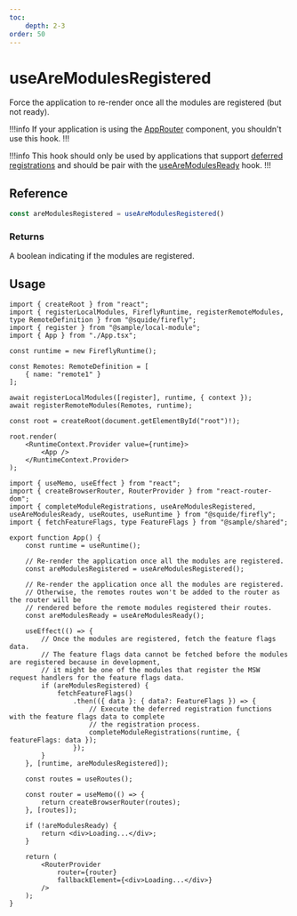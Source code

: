 ```yaml
---
toc:
    depth: 2-3
order: 50
---
```


# useAreModulesRegistered

Force the application to re-render once all the modules are registered (but not ready).

!!!info
If your application is using the [AppRouter](../routing/appRouter.md) component, you shouldn't use this hook.
!!!

!!!info
This hook should only be used by applications that support [deferred registrations](./registerRemoteModules.md#defer-the-registration-of-routes-or-navigation-items) and should be pair with the [useAreModulesReady](./useAreModulesReady.md) hook.
!!!

## Reference

```ts
const areModulesRegistered = useAreModulesRegistered()
```

### Returns

A boolean indicating if the modules are registered.

## Usage

```tsx !#12-13 host/src/bootstrap.tsx
import { createRoot } from "react";
import { registerLocalModules, FireflyRuntime, registerRemoteModules, type RemoteDefinition } from "@squide/firefly";
import { register } from "@sample/local-module";
import { App } from "./App.tsx";

const runtime = new FireflyRuntime();

const Remotes: RemoteDefinition = [
    { name: "remote1" }
];

await registerLocalModules([register], runtime, { context });
await registerRemoteModules(Remotes, runtime);

const root = createRoot(document.getElementById("root")!);

root.render(
    <RuntimeContext.Provider value={runtime}>
        <App />
    </RuntimeContext.Provider>
);
```

```tsx !#10,17-29 host/src/App.tsx
import { useMemo, useEffect } from "react";
import { createBrowserRouter, RouterProvider } from "react-router-dom";
import { completeModuleRegistrations, useAreModulesRegistered, useAreModulesReady, useRoutes, useRuntime } from "@squide/firefly";
import { fetchFeatureFlags, type FeatureFlags } from "@sample/shared";

export function App() {
    const runtime = useRuntime();

    // Re-render the application once all the modules are registered.
    const areModulesRegistered = useAreModulesRegistered();

    // Re-render the application once all the modules are registered.
    // Otherwise, the remotes routes won't be added to the router as the router will be
    // rendered before the remote modules registered their routes.
    const areModulesReady = useAreModulesReady();

    useEffect(() => {
        // Once the modules are registered, fetch the feature flags data.
        // The feature flags data cannot be fetched before the modules are registered because in development,
        // it might be one of the modules that register the MSW request handlers for the feature flags data.
        if (areModulesRegistered) {
            fetchFeatureFlags()
                .then(({ data }: { data?: FeatureFlags }) => {
                    // Execute the deferred registration functions with the feature flags data to complete
                    // the registration process.
                    completeModuleRegistrations(runtime, { featureFlags: data });
                });
        }
    }, [runtime, areModulesRegistered]);

    const routes = useRoutes();

    const router = useMemo(() => {
        return createBrowserRouter(routes);
    }, [routes]);

    if (!areModulesReady) {
        return <div>Loading...</div>;
    }

    return (
        <RouterProvider
            router={router}
            fallbackElement={<div>Loading...</div>}
        />
    );
}
```
